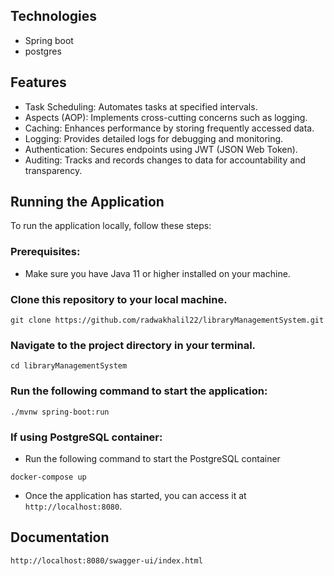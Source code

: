 ## Technologies
- Spring boot
- postgres

## Features
- Task Scheduling: Automates tasks at specified intervals.
- Aspects (AOP): Implements cross-cutting concerns such as logging.
- Caching: Enhances performance by storing frequently accessed data.
- Logging: Provides detailed logs for debugging and monitoring.
- Authentication: Secures endpoints using JWT (JSON Web Token).
- Auditing: Tracks and records changes to data for accountability and transparency.

## Running the Application
To run the application locally, follow these steps:
### Prerequisites:
- Make sure you have Java 11 or higher installed on your machine.
### Clone this repository to your local machine.
```
git clone https://github.com/radwakhalil22/libraryManagementSystem.git
```
### Navigate to the project directory in your terminal.
```
cd libraryManagementSystem
```
### Run the following command to start the application:
```
./mvnw spring-boot:run
```
### If using PostgreSQL container: 
- Run the following command to start the PostgreSQL container
```
docker-compose up
```
- Once the application has started, you can access it at `http://localhost:8080`.

## Documentation
`http://localhost:8080/swagger-ui/index.html`
